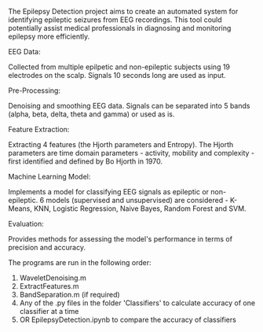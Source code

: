 The Epilepsy Detection project aims to create an automated system for identifying epileptic seizures from EEG recordings. This tool could potentially assist medical professionals in diagnosing and monitoring epilepsy more efficiently.

EEG Data: 

Collected from multiple epilpetic and non-epileptic subjects using 19 electrodes on the scalp. Signals 10 seconds long are used as input.

Pre-Processing:  

Denoising and smoothing EEG data. Signals can be separated into 5 bands (alpha, beta, delta, theta and gamma) or used as is. 

Feature Extraction:

Extracting 4 features (the Hjorth parameters and Entropy). The Hjorth parameters are time domain parameters - activity, mobility and complexity - first identified and defined by Bo Hjorth in 1970.

Machine Learning Model: 

Implements a model for classifying EEG signals as epileptic or non-epileptic. 6 models (supervised and unsupervised) are considered - K-Means, KNN, Logistic Regression, Naive Bayes, Random Forest and SVM. 

Evaluation: 

Provides methods for assessing the model's performance in terms of precision and accuracy.

The programs are run in the following order:
1. WaveletDenoising.m
2. ExtractFeatures.m
3. BandSeparation.m (if required)
4. Any of the .py files in the folder 'Classifiers' to calculate accuracy of one classifier at a time
5. OR EpilepsyDetection.ipynb to compare the accuracy of classifiers  



